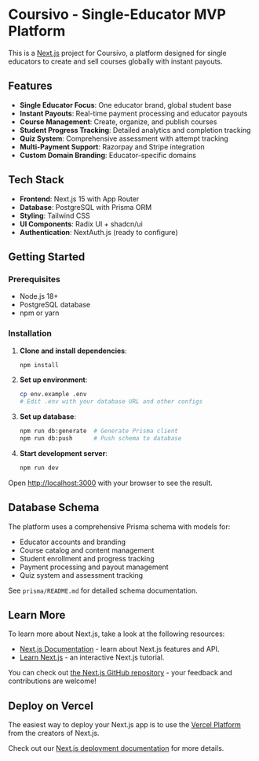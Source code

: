 # Coursivo - Single-Educator MVP Platform

This is a [Next.js](https://nextjs.org) project for Coursivo, a platform designed for single educators to create and sell courses globally with instant payouts.

## Features

- **Single Educator Focus**: One educator brand, global student base
- **Instant Payouts**: Real-time payment processing and educator payouts
- **Course Management**: Create, organize, and publish courses
- **Student Progress Tracking**: Detailed analytics and completion tracking
- **Quiz System**: Comprehensive assessment with attempt tracking
- **Multi-Payment Support**: Razorpay and Stripe integration
- **Custom Domain Branding**: Educator-specific domains

## Tech Stack

- **Frontend**: Next.js 15 with App Router
- **Database**: PostgreSQL with Prisma ORM
- **Styling**: Tailwind CSS
- **UI Components**: Radix UI + shadcn/ui
- **Authentication**: NextAuth.js (ready to configure)

## Getting Started

### Prerequisites

- Node.js 18+
- PostgreSQL database
- npm or yarn

### Installation

1. **Clone and install dependencies**:

   ```bash
   npm install
   ```

2. **Set up environment**:

   ```bash
   cp env.example .env
   # Edit .env with your database URL and other configs
   ```

3. **Set up database**:

   ```bash
   npm run db:generate  # Generate Prisma client
   npm run db:push      # Push schema to database
   ```

4. **Start development server**:
   ```bash
   npm run dev
   ```

Open [http://localhost:3000](http://localhost:3000) with your browser to see the result.

## Database Schema

The platform uses a comprehensive Prisma schema with models for:

- Educator accounts and branding
- Course catalog and content management
- Student enrollment and progress tracking
- Payment processing and payout management
- Quiz system and assessment tracking

See `prisma/README.md` for detailed schema documentation.

## Learn More

To learn more about Next.js, take a look at the following resources:

- [Next.js Documentation](https://nextjs.org/docs) - learn about Next.js features and API.
- [Learn Next.js](https://nextjs.org/learn) - an interactive Next.js tutorial.

You can check out [the Next.js GitHub repository](https://github.com/vercel/next.js) - your feedback and contributions are welcome!

## Deploy on Vercel

The easiest way to deploy your Next.js app is to use the [Vercel Platform](https://vercel.com/new?utm_medium=default-template&filter=next.js&utm_source=create-next-app&utm_campaign=create-next-app-readme) from the creators of Next.js.

Check out our [Next.js deployment documentation](https://nextjs.org/docs/app/building-your-application/deploying) for more details.
